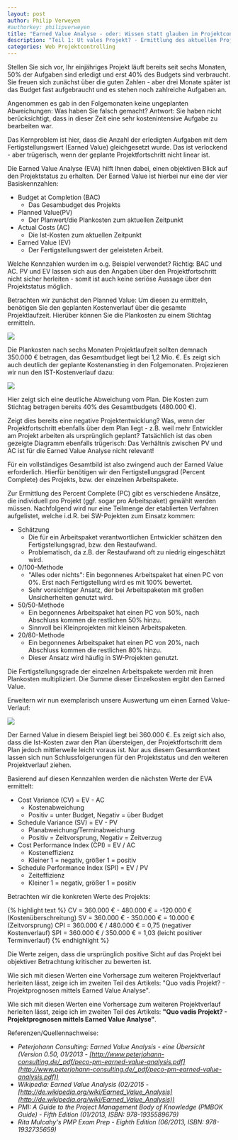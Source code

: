 ```yaml
---
layout: post
author: Philip Verweyen
#authorkey: philipverweyen
title: "Earned Value Analyse - oder: Wissen statt glauben im Projektcontrolling"
description: "Teil 1: Ut vales Projekt? - Ermittlung des aktuellen Projektstatus mit Hilfe der Earned Value Analyse"
categories: Web Projektcontrolling
---
```

Stellen Sie sich vor, Ihr einjähriges Projekt läuft bereits seit sechs Monaten, 50% der Aufgaben sind erledigt und erst 40% des Budgets sind verbraucht.
Sie freuen sich zunächst über die guten Zahlen - aber drei Monate später ist das Budget fast aufgebraucht und es stehen noch zahlreiche Aufgaben an.

Angenommen es gab in den Folgemonaten keine ungeplanten Abweichungen: Was haben Sie falsch gemacht?
Antwort: Sie haben nicht berücksichtigt, dass in dieser Zeit eine sehr kostenintensive Aufgabe zu bearbeiten war.

Das Kernproblem ist hier, dass die Anzahl der erledigten Aufgaben mit dem Fertigstellungswert (Earned Value) gleichgesetzt wurde. Das ist verlockend - aber trügerisch, wenn der geplante Projektfortschritt nicht linear ist.

Die Earned Value Analyse (EVA) hilft Ihnen dabei, einen objektiven Blick auf den Projektstatus zu erhalten. Der Earned Value ist hierbei nur eine der vier Basiskennzahlen:

 - Budget at Completion (BAC)
   - Das Gesambudget des Projekts
 - Planned Value(PV)
   - Der Planwert/die Plankosten zum aktuellen Zeitpunkt
 - Actual Costs (AC)
   - Die Ist-Kosten zum aktuellen Zeitpunkt
 - Earned Value (EV)
   - Der Fertigstellungswert der geleisteten Arbeit.

Welche Kennzahlen wurden im o.g. Beispiel verwendet? Richtig: BAC und AC.
PV und EV lassen sich aus den Angaben über den Projektfortschritt nicht sicher herleiten - somit ist auch keine seriöse Aussage über den Projektstatus möglich.

Betrachten wir zunächst den Planned Value: Um diesen zu ermitteln, benötigen Sie den geplanten Kostenverlauf über die gesamte Projektlaufzeit. Hierüber können Sie die Plankosten zu einem Stichtag ermitteln.

<img src="{{site.baseurl}}/images/2015/2015-02-20-eva1.png"/>

Die Plankosten nach sechs Monaten Projektlaufzeit sollten demnach 350.000 € betragen, das Gesamtbudget liegt bei 1,2 Mio. €.
Es zeigt sich auch deutlich der geplante Kostenanstieg in den Folgemonaten.
Projezieren wir nun den IST-Kostenverlauf dazu:

<img src="{{site.baseurl}}/images/2015/2015-02-20-eva2.png"/>

Hier zeigt sich eine deutliche Abweichung vom Plan. Die Kosten zum Stichtag betragen bereits 40% des Gesamtbudgets (480.000 €).

Zeigt dies bereits eine negative Projektentwicklung? Was, wenn der Projektfortschritt ebenfalls über dem Plan liegt - z.B. weil mehr Entwickler am Projekt arbeiten als ursprünglich geplant?
Tatsächlich ist das oben gezeigte Diagramm ebenfalls trügerisch: Das Verhältnis zwischen PV und AC ist für die Earned Value Analyse nicht relevant!

Für ein vollständiges Gesamtbild ist also zwingend auch der Earned Value erforderlich. Hierfür benötigen wir den Fertigstellungsgrad (Percent Complete) des Projekts, bzw. der einzelnen Arbeitspakete.

Zur Ermittlung des Percent Complete (PC) gibt es verschiedene Ansätze, die individuell pro Projekt (ggf. sogar pro Arbeitspaket) gewählt werden müssen.
Nachfolgend wird nur eine Teilmenge der etablierten Verfahren aufgelistet, welche i.d.R. bei SW-Pojekten zum Einsatz kommen:

 - Schätzung
   - Die für ein Arbeitspaket verantwortlichen Entwickler schätzen den Fertigstellungsgrad, bzw. den Restaufwand.
   - Problematisch, da z.B. der Restaufwand oft zu niedrig eingeschätzt wird.
 - 0/100-Methode
   - "Alles oder nichts": Ein begonnenes Arbeitspaket hat einen PC von 0%. Erst nach Fertigstellung wird es mit 100% bewertet.
   - Sehr vorsichtiger Ansatz, der bei Arbeitspaketen mit großen Unsicherheiten genutzt wird.
 - 50/50-Methode
   - Ein begonnenes Arbeitspaket hat einen PC von 50%, nach Abschluss kommen die restlichen 50% hinzu.
   - Sinnvoll bei Kleinprojekten mit kleinen Arbeitspaketen.
 - 20/80-Methode
   - Ein begonnenes Arbeitspaket hat einen PC von 20%, nach Abschluss kommen die restlichen 80% hinzu.
   - Dieser Ansatz wird häufig in SW-Projekten genutzt.

Die Fertigstellungsgrade der einzelnen Arbeitspakete werden mit ihren Plankosten multipliziert. Die Summe dieser Einzelkosten ergibt den Earned Value.

Erweitern wir nun exemplarisch unsere Auswertung um einen Earned Value-Verlauf:

<img src="{{site.baseurl}}/images/2015/2015-02-20-eva3.png"/>

Der Earned Value in diesem Beispiel liegt bei 360.000 €. Es zeigt sich also, dass die Ist-Kosten zwar den Plan übersteigen, der Projektfortschritt dem Plan jedoch mittlerweile leicht voraus ist.
Nur aus diesem Gesamtkontext lassen sich nun Schlussfolgerungen für den Projektstatus und den weiteren Projektverlauf ziehen.

Basierend auf diesen Kennzahlen werden die nächsten Werte der EVA ermittelt:

 - Cost Variance (CV) = EV - AC
   - Kostenabweichung
   - Positiv = unter Budget, Negativ = über Budget
 - Schedule Variance (SV) = EV - PV
   - Planabweichung/Terminabweichung
   - Positiv = Zeitvorsprung, Negativ = Zeitverzug
 - Cost Performance Index (CPI) = EV / AC
   - Kosteneffizienz
   - Kleiner 1 = negativ, größer 1 = positiv
 - Schedule Performance Index (SPI) = EV / PV
   - Zeiteffizienz
   - Kleiner 1 = negativ, größer 1 = positiv
  
Betrachten wir die konkreten Werte des Projekts:

{% highlight text %}
CV = 360.000 € - 480.000 € = -120.000 € (Kostenüberschreitung)
SV = 360.000 € - 350.000 € = 10.000 € (Zeitvorsprung)
CPI = 360.000 € / 480.000 € = 0,75 (negativer Kostenverlauf)
SPI = 360.000 € / 350.000 € = 1,03 (leicht positiver Terminverlauf)
{% endhighlight %}

Die Werte zeigen, dass die ursprünglich positive Sicht auf das Projekt bei objektiver Betrachtung kritischer zu bewerten ist.

Wie sich mit diesen Werten eine Vorhersage zum weiteren Projektverlauf herleiten lässt, zeige ich im zweiten Teil des Artikels: "Quo vadis Projekt? - Projektprognosen mittels Earned Value Analyse".

Wie sich mit diesen Werten eine Vorhersage zum weiteren Projektverlauf herleiten lässt, zeige ich im zweiten Teil des Artikels: **"Quo vadis Projekt? - Projektprognosen mittels Earned Value Analyse"**.

Referenzen/Quellennachweise:

 - *Peterjohann Consulting: Earned Value Analysis - eine Übersicht (Version 0.50, 01/2013 - [http://www.peterjohann-consulting.de/_pdf/peco-pm-earned-value-analysis.pdf](http://www.peterjohann-consulting.de/_pdf/peco-pm-earned-value-analysis.pdf))*
 - *Wikipedia:  Earned Value Analysis (02/2015 - [http://de.wikipedia.org/wiki/Earned_Value_Analysis](http://de.wikipedia.org/wiki/Earned_Value_Analysis))*
 - *PMI: A Guide to the Project Management Body of Knowledge (PMBOK Guide) - Fifth Edition (01/2013, ISBN: 978-1935589679)*
 - *Rita Mulcahy's PMP Exam Prep - Eighth Edition (06/2013, ISBN: 978-1932735659)*